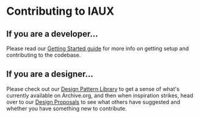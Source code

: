 # Contributing to IAUX

## If you are a developer...

Please read our [Getting Started guide](https://github.com/internetarchive/iaux/wiki/Getting-Started) for more info on getting setup and contributing to the codebase.

## If you are a designer...

Please check out our [Design Pattern Library](https://github.com/internetarchive/iaux/wiki/Design-Pattern-Library) to get a sense of what's currently available on Archive.org, and then when inspiration strikes, head over to our [Design Proposals](https://github.com/internetarchive/iaux/wiki/Design-Proposals) to see what others have suggested and whether you have something new to contribute.
